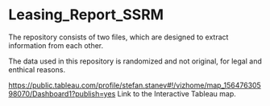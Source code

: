 # Leasing_Report_SSRM
 
The repository consists of two files, which are designed to extract information from each other.

The data used in this repository is randomized and not original, for legal and enthical reasons.

https://public.tableau.com/profile/stefan.stanev#!/vizhome/map_15647630598070/Dashboard1?publish=yes Link to the Interactive Tableau map.
